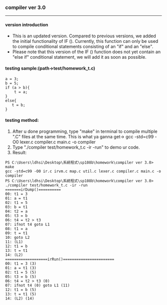 ### compiler ver 3.0
***
#### version introduction
* This is an updated version. Compared to previous versions, we added the initial functionality of IF (). Currently, this function can only be used to compile conditional statements consisting of an "if" and an "else".
* Please note that this version of the IF () function does not yet contain an "else if" conditional statement, we will add it as soon as possible.
#### testing sample:(path->test/homework_t.c)
```
a = 3;
b = 5;
if (a > b){
    t = a;
}
else{
   t = b;
}
```

#### testing method:
1. After u done programming, type "make" in terminal to compile multiple ".C" files at the same time.
    This is what ya ganna get-> gcc -std=c99 -O0 lexer.c compiler.c main.c -o compiler
2. Type "./compiler test/homework_t.c -ir -run" to demo ur code.
3. Result:
```
PS C:\Users\ldhsi\Desktop\系統程式\sp108b\homework\compiler ver 3.0> make
gcc -std=c99 -O0 ir.c irvm.c map.c util.c lexer.c compiler.c main.c -o compiler
PS C:\Users\ldhsi\Desktop\系統程式\sp108b\homework\compiler ver 3.0> ./compiler test/homework_t.c -ir -run
=======irDump()==========
00: t1 = 3
01: a = t1
02: t1 = 5
03: b = t1
04: t2 = a
05: t3 = b
06: t4 = t2 > t3
07: ifnot t4 goto L1
08: t1 = a
09: t = t1
10: goto L2
11: (L1)
12: t1 = b
13: t = t1
14: (L2)
===================irRun()=======================
00: t1 = 3 (3)
01: a = t1 (3)
02: t1 = 5 (5)
05: t3 = b (5)
06: t4 = t2 > t3 (0)
07: ifnot t4 (0) goto L1 (11)
12: t1 = b (5)
13: t = t1 (5)
14: (L2) (14)
```
